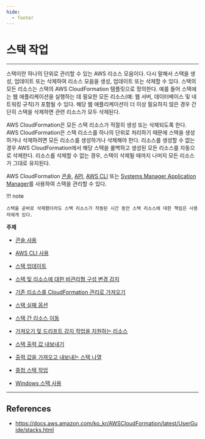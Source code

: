 ```yaml
---
hide:
  - footer
---
```


# 스택 작업

---

스택이란 하나의 단위로 관리할 수 있는 AWS 리소스 모음이다. 다시 말해서 스택을 생성, 업데이트 또는 삭제하여 리소스 모음을 생성, 업데이트 또는 삭제할 수 있다. 스택의 모든 리소스는 스택의 AWS CloudFormation 템플릿으로 정의한다. 예를 들어 스택에는 웹 애플리케이션을 실행하는 데 필요한 모든 리소스(예: 웹 서버, 데이터베이스 및 네트워킹 규칙)가 포함될 수 있다. 해당 웹 애플리케이션이 더 이상 필요하지 않은 경우 간단히 스택을 삭제하면 관련 리소스가 모두 삭제된다.

AWS CloudFormation은 모든 스택 리소스가 적절히 생성 또는 삭제되도록 한다. AWS CloudFormation은 스택 리소스를 하나의 단위로 처리하기 때문에 스택을 생성하거나 삭제하려면 모든 리소스를 생성하거나 삭제해야 한다. 리소스를 생성할 수 없는 경우 AWS CloudFormation에서 해당 스택을 롤백하고 생성된 모든 리소스를 자동으로 삭제한다. 리소스를 삭제할 수 없는 경우, 스택이 삭제될 때까지 나머지 모든 리소스가 그대로 유지된다.

AWS CloudFormation [콘솔](https://console.aws.amazon.com/cloudformation/), [API](https://docs.aws.amazon.com/AWSCloudFormation/latest/APIReference/), [AWS CLI](https://docs.aws.amazon.com/cli/latest/reference/cloudformation) 또는 [Systems Manager Application Manager](https://docs.aws.amazon.com/systems-manager/latest/userguide/application-manager.html)를 사용하여 스택을 관리할 수 있다.

!!! note

    스택을 곧바로 삭제했더라도 스택 리소스가 작동된 시간 동안 스택 리소스에 대한 책임은 사용자에게 있다.

**주제**

- [콘솔 사용](https://docs.aws.amazon.com/ko_kr/AWSCloudFormation/latest/UserGuide/cfn-using-console.html)

- [AWS CLI 사용](https://docs.aws.amazon.com/ko_kr/AWSCloudFormation/latest/UserGuide/cfn-using-cli.html)

- [스택 업데이트](https://docs.aws.amazon.com/ko_kr/AWSCloudFormation/latest/UserGuide/using-cfn-updating-stacks.html)

- [스택 및 리소스에 대한 비관리형 구성 변경 감지](https://docs.aws.amazon.com/ko_kr/AWSCloudFormation/latest/UserGuide/using-cfn-stack-drift.html)

- [기존 리소스를 CloudFormation 관리로 가져오기](https://docs.aws.amazon.com/ko_kr/AWSCloudFormation/latest/UserGuide/resource-import.html)

- [스택 실패 옵션](https://docs.aws.amazon.com/ko_kr/AWSCloudFormation/latest/UserGuide/stack-failure-options.html)

- [스택 간 리소스 이동](https://docs.aws.amazon.com/ko_kr/AWSCloudFormation/latest/UserGuide/refactor-stacks.html)

- [가져오기 및 드리프트 감지 작업을 지원하는 리소스](https://docs.aws.amazon.com/ko_kr/AWSCloudFormation/latest/UserGuide/resource-import-supported-resources.html)

- [스택 출력 값 내보내기](https://docs.aws.amazon.com/ko_kr/AWSCloudFormation/latest/UserGuide/using-cfn-stack-exports.html)

- [출력 값을 가져오고 내보내는 스택 나열](https://docs.aws.amazon.com/ko_kr/AWSCloudFormation/latest/UserGuide/using-cfn-stack-imports.html)

- [중첩 스택 작업](https://docs.aws.amazon.com/ko_kr/AWSCloudFormation/latest/UserGuide/using-cfn-nested-stacks.html)

- [Windows 스택 사용](https://docs.aws.amazon.com/ko_kr/AWSCloudFormation/latest/UserGuide/cfn-windows-stacks.html)

---

## References

- <https://docs.aws.amazon.com/ko_kr/AWSCloudFormation/latest/UserGuide/stacks.html>
